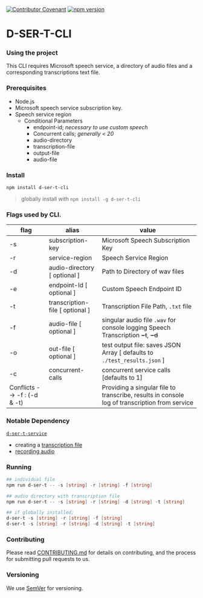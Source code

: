 
[![Contributor Covenant](https://img.shields.io/badge/Contributor%20Covenant-v1.4%20adopted-ff69b4.svg)](CODE_OF_CONDUCT.md)
[![npm version](https://badge.fury.io/js/d-ser-t-cli.svg)](https://badge.fury.io/js/d-ser-t-cli)

# D-SER-T-CLI

### Using the project

This CLI requires Microsoft speech service, a directory of audio files and a corresponding transcriptions text file.

### Prerequisites
* Node.js
* Microsoft speech service subscription key.
* Speech service region
  * Conditional Parameters
    - endpoint-id; _necessary to use custom speech_
    - Concurrent calls; _generally < 20_
    - audio-directory
    - transcription-file
    - output-file
    - audio-file

### Install

`npm install d-ser-t-cli`
> globally install with `npm install -g d-ser-t-cli`

### Flags used by CLI.
| flag  | alias  | value  |
|---|---|---|
| -s | subscription-key | Microsoft Speech Subscription Key |
| -r | service-region | Speech Service Region |
| -d | audio-directory [ optional ]  | Path to Directory of wav files |
| -e | endpoint-Id [ optional ]  | Custom Speech Endpoint ID |
| -t | transcription-file [ optional ]  | Transcription File Path, `.txt` file |
| -f | audio-file [ optional ]  | singular audio file `.wav` for console logging Speech Transcription ~~-t~~, ~~-d~~|
| -o | out-file [ optional ] | test output file: saves JSON Array [ defaults to `./test_results.json` ] |
| -c | concurrent-calls | concurrent service calls [defaults to 1] |
| Conflicts --> -f : (-d & -t) |   | Providing a singular file to transcribe, results in console log of transcription from service |



### Notable Dependency
[`d-ser-t-service`](https://github.com/Joll59/d-ser-t/tree/master/packages/d-ser-t-service)

- creating a [transcription file](https://github.com/Joll59/d-ser-t/blob/master/packages/d-ser-t-service/README.md#creation-of-transcriptionstxt-file)
- [recording audio](https://github.com/Joll59/d-ser-t/blob/master/packages/d-ser-t-service/README.md#creating-your-audio-datafiles)

### Running
```powershell
## individual file
npm run d-ser-t -- -s [string] -r [string] -f [string]

## audio directory with transcription file
npm run d-ser-t -- -s [string] -r [string] -d [string] -t [string]

## if globally installed;
d-ser-t -s [string] -r [string] -f [string]
d-ser-t -s [string] -r [string] -d [string] -t [string]
```

### Contributing
Please read [CONTRIBUTING.md](../../CONTRIBUTING.md) for details on contributing, and the process for submitting pull requests to us.

### Versioning
We use [SemVer](https://semver.org/) for versioning.
